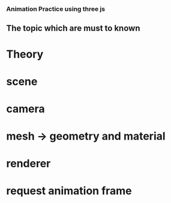 ### Animation Practice using three js
## The topic which are must to known
# Theory
# scene 
# camera
# mesh -> geometry and material
# renderer 
# request animation frame